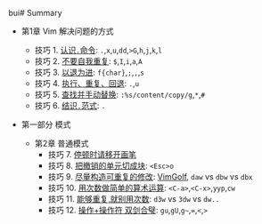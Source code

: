 bui# Summary

* 第1章 Vim 解决问题的方式
    * 技巧 1. [认识`.`命令](part0/tip1.md): `.`,`x`,`u`,`dd`,`>G`,`h`,`j`,`k`,`l`
    * 技巧 2. [不要自我重复](part0/tip2.md): `$`,`I`,`i`,`a`,`A` <br>
    * 技巧 3. [以退为进](part0/tip3.md): `f{char}`,`;`,`,`,`s` <br>
    * 技巧 4. [执行、重复、回退](part0/tip4.md): `.`,`u` <br>
    * 技巧 5. [查找并手动替换](part0/tip5.md): `:%s/content/copy/g`,`*`,`#` <br>
    * 技巧 6. [结识`.`范式](part0/tip6.md): `.`  <br>

* 第一部分 模式

    * 第2章 普通模式
        * 技巧 7. [停顿时请移开画笔](part1_pattern/chapter2_normal_pattern/tip7.md)  <br>
        * 技巧 8. [把撤销的单元切成块](part1_pattern/chapter2_normal_pattern/tip8.md): `<Esc>o` <br>
        * 技巧 9. [尽量构造可重复的修改](part1_pattern/chapter2_normal_pattern/tip9.md): [VimGolf](http://vimgolf.com), `daw` vs `dbw` vs `dbx`  <br>
        * 技巧 10. [用次数做简单的算术运算](part1_pattern/chapter2_normal_pattern/tip10.md): `<C-a>`,`<C-x>`,`yyp`,`cw` <br>
        * 技巧 11. [能够重复,就别用次数](part1_pattern/chapter2_normal_pattern/tip12.md): `d3w` vs `3dw` vs `dw..`   <br>
        * 技巧 12. [操作+操作符 双剑合璧](part1_pattern/chapter2_normal_pattern/tip12.md): `gu`,`gU`,`g~`,`=`,`<`,`>` <br>
